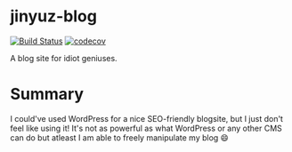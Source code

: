 # jinyuz-blog
[![Build Status](https://travis-ci.org/YujinYuz/jinyuz-blog.svg?branch=master)](https://travis-ci.org/YujinYuz/jinyuz-blog)
[![codecov](https://codecov.io/gh/YujinYuz/jinyuz-blog/branch/master/graph/badge.svg)](https://codecov.io/gh/YujinYuz/jinyuz-blog)

A blog site for idiot geniuses.

# Summary
I could've used WordPress for a nice SEO-friendly blogsite, but I just don't feel like using it!
It's not as powerful as what WordPress or any other CMS can do but atleast I am able to freely
manipulate my blog :smile:
